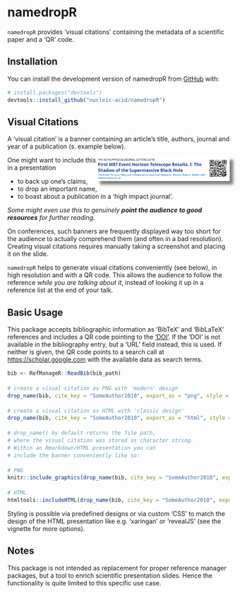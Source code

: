 
<!-- README.md is generated from README.Rmd. Please edit that file -->

# namedropR

<!-- badges: start -->
<!-- badges: end -->

`namedropR` provides ‘visual citations’ containing the metadata of a
scientific paper and a ‘QR’ code.

## Installation

You can install the development version of namedropR from
[GitHub](https://github.com/) with:

``` r
# install.packages("devtools")
devtools::install_github("nucleic-acid/namedropR")
```

## Visual Citations

A ‘visual citation’ is a banner containing an article’s title, authors,
journal and year of a publication (s. example below).

<img src="man/figures/collaboration_2019_ApJL.png" align="right" alt="Sharingan" width="60%" style="box-shadow: 8px 8px 6px grey;"/>

One might want to include this in a presentation

-   to back up one’s claims,
-   to drop an important name,
-   to boast about a publication in a ‘high impact journal’.

*Some might even use this to genuinely **point the audience to good
resources** for further reading.*

On conferences, such banners are frequently displayed way too short for
the audience to actually comprehend them (and often in a bad
resolution). Creating visual citations requires manually taking a
screenshot and placing it on the slide.

`namedropR` helps to generate visual citations conveniently (see below),
in high resolution and with a QR code. This allows the audience to
follow the reference *while you are talking about it*, instead of
looking it up in a reference list at the end of your talk.

## Basic Usage

This package accepts bibliographic information as ‘BibTeX’ and
‘BibLaTeX’ references and includes a QR code pointing to the
[‘DOI’](https://www.doi.org). If the ‘DOI’ is not available in the
bibliography entry, but a ‘URL’ field instead, this is used. If neither
is given, the QR code points to a search call at
<https://scholar.google.com> with the available data as search terms.

``` r
bib <- RefManageR::ReadBib(bib_path)

# create a visual citation as PNG with 'modern' design
drop_name(bib, cite_key = "SomeAuthor2010", export_as = "png", style = "modern")

# create a visual citation as HTML with 'classic design'
drop_name(bib, cite_key = "SomeAuthor2010", export_as = "html", style = "classic")

# drop_name() by default returns the file path, 
# where the visual citation was stored as character string. 
# Within an Rmarkdown/HTML presentation you can 
# include the banner conveniently like so:

# PNG
knitr::include_graphics(drop_name(bib, cite_key = "SomeAuthor2010", export_as = "png", style = "clean"))

# HTML
htmltools::includeHTML(drop_name(bib, cite_key = "SomeAuthor2010", export_as = "html", style = "clean", use_xaringan = TRUE))
```

Styling is possible via predefined designs or via custom ‘CSS’ to match
the design of the HTML presentation like e.g. ‘xaringan’ or ‘revealJS’
(see the vignette for more options).

## Notes

This package is not intended as replacement for proper reference manager
packages, but a tool to enrich scientific presentation slides. Hence the
functionality is quite limited to this specific use case.

